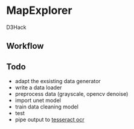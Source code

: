 # MapExplorer
D3Hack


## Workflow


## Todo

* adapt the exsisting data generator
* write a data loader
* preprocess data (grayscale, opencv denoise) 
* import unet model
* train data cleaning model
* test
* pipe output to [tesseract ocr](https://github.com/tesseract-ocr/)